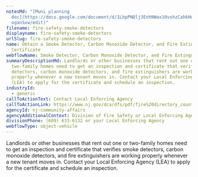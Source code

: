 ```yaml
---
notesMd: "[Muni planning
  doc](https://docs.google.com/document/d/1LhpPNQlj3EnhNWax10vshzCahkHurFI334vC\
  oganSxw/edit)"
filename: fire-safety-smoke-detectors
displayname: fire-safety-smoke-detectors
urlSlug: fire-safety-smoke-detectors
name: Obtain a Smoke Detector, Carbon Monoxide Detector, and Fire Extinguisher
  Certificate
webflowName: Smoke Detector, Carbon Monoxide Detector, and Fire Extinguisher Certificate
summaryDescriptionMd: Landlords or other businesses that rent out one or
  two-family homes need to get an inspection and certificate that verifies smoke
  detectors, carbon monoxide detectors, and fire extinguishers are working
  properly whenever a new tenant moves in. Contact your Local Enforcing Agency
  (LEA) to apply for the certificate and schedule an inspection.
industryId:
  - generic
callToActionText: Contact Local Enforcing Agency
callToActionLink: https://www.nj.gov/dca/dfs/pdf/fire%20directory_county%20summary/fire_code_enforcement_director.pdf
agencyId: nj-community-affairs
agencyAdditionalContext: Division of Fire Safety or Local Enforcing Agency
divisionPhone: (609) 633-6132 or your Local Enforcing Agency
webflowType: object-vehicle
---
```

Landlords or other businesses that rent out one or two-family homes need to get an inspection and certificate that verifies smoke detectors, carbon monoxide detectors, and fire extinguishers are working properly whenever a new tenant moves in. Contact your Local Enforcing Agency (LEA) to apply for the certificate and schedule an inspection.